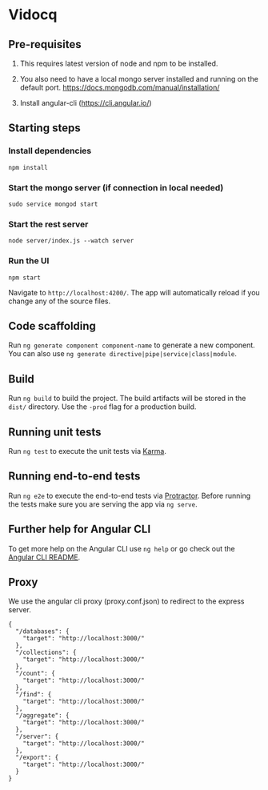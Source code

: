 # Vidocq

## Pre-requisites

1. This requires latest version of node and npm to be installed.

2. You also need to have a local mongo server installed and running on the default port.
https://docs.mongodb.com/manual/installation/

3. Install angular-cli (https://cli.angular.io/)

## Starting steps

### Install dependencies

```npm install```

### Start the mongo server (if connection in local needed)

```sudo service mongod start``` 

### Start the rest server

```node server/index.js --watch server```

### Run the UI

```npm start```

Navigate to `http://localhost:4200/`. The app will automatically reload if you change any of the source files.


## Code scaffolding

Run `ng generate component component-name` to generate a new component. You can also use `ng generate directive|pipe|service|class|module`.

## Build

Run `ng build` to build the project. The build artifacts will be stored in the `dist/` directory. Use the `-prod` flag for a production build.

## Running unit tests

Run `ng test` to execute the unit tests via [Karma](https://karma-runner.github.io).

## Running end-to-end tests

Run `ng e2e` to execute the end-to-end tests via [Protractor](http://www.protractortest.org/).
Before running the tests make sure you are serving the app via `ng serve`.

## Further help for Angular CLI

To get more help on the Angular CLI use `ng help` or go check out the [Angular CLI README](https://github.com/angular/angular-cli/blob/master/README.md).


## Proxy

We use the angular cli proxy (proxy.conf.json) to redirect to the express server.

```
{
  "/databases": {
    "target": "http://localhost:3000/"
  },
  "/collections": {
    "target": "http://localhost:3000/"
  },
  "/count": {
    "target": "http://localhost:3000/"
  },
  "/find": {
    "target": "http://localhost:3000/"
  },
  "/aggregate": {
    "target": "http://localhost:3000/"
  },
  "/server": {
    "target": "http://localhost:3000/"
  },
  "/export": {
    "target": "http://localhost:3000/"
  }
}
```



